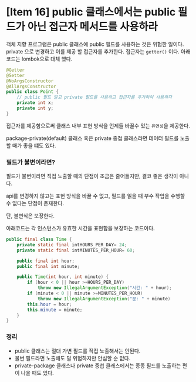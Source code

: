 # [Item 16] public 클래스에서는 public 필드가 아닌 접근자 메서드를 사용하라

객체 지향 프로그램은 public 클래스에 public 필드를 사용하는 것은 위험한 일이다. private 으로 변경하고 이를 제공 할 접근자를 추가한다. 접근자는 `getter()` 이다. 아래 코드는 lombok으로 대체 했다.

```java
@Getter
@Setter
@NoArgsConstructor
@AllArgsConstructor
public class Point {
    // public 필드 말고 private 필드를 사용하고 접근자를 추가하여 사용하자
    private int x;
    private int y;
}
```

접근자를 제공함으로써 클래스 내부 표현 방식을 언제들 바꿀수 있는 `유연성`을 제공한다.

package-private(default) 클래스 혹은 private 중첩 클래스라면 데이터 필드를 노출할 때가 좋을 떄도 있다.

### 필드가 불변이라면?

필드가 불변이라면 직접 노출할 때의 단점이 조금은 줄어들지만, 결코 좋은 생각이 아니다.

api를 변경하지 않고는 표현 방식을 바꿀 수 없고, 필드를 읽을 때 부수 작업을 수행할 수 없다는 단점이 존재한다.

단, 불변식은 보장한다.

아래코드는 각 인스턴스가 유효한 시간을 표현함을 보장하는 코드이다.

```java
public final class Time {
    private static final intHOURS_PER_DAY= 24;
    private static final intMINUTES_PER_HOUR= 60;

    public final int hour;
    public final int minute;

    public Time(int hour, int minute) {
        if (hour < 0 || hour >=HOURS_PER_DAY)
            throw new IllegalArgumentException("시간: " + hour);
        if (minute < 0 || minute >=MINUTES_PER_HOUR)
            throw new IllegalArgumentException("분: " + minute)
        this.hour = hour;
        this.minute = minute;
    }
}
```

### 정리

- public 클래스는 절대 가변 필드를 직접 노출해서는 안된다.
- 불변 필드라면 노출해도 덜 위험하지만 안심할 순 없다.
- private-package 클래스나 private 중첩 클래스에서는 종종 필드를 노출하는 편이 나을 때도 있다.
